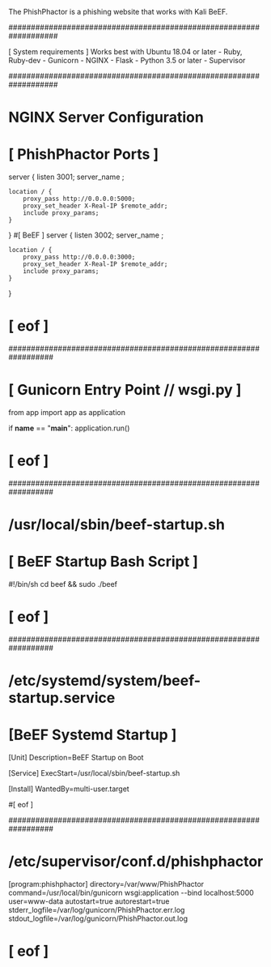 The PhishPhactor is a phishing website that works with Kali BeEF.

###################################################################

[ System requirements ]
Works best with Ubuntu 18.04 or later
	- Ruby, Ruby-dev
	- Gunicorn
	- NGINX
	- Flask
	- Python 3.5 or later
	- Supervisor

###################################################################

# NGINX Server Configuration
# [ PhishPhactor Ports ]
server {
	listen 3001;
	server_name <internal-ip>;
	
	location / {
		proxy_pass http://0.0.0.0:5000;
		proxy_set_header X-Real-IP $remote_addr;
		include proxy_params;
	}
}
#[ BeEF ]
server {
	listen 3002;
	server_name <internal-ip>;

	location / {
		proxy_pass http://0.0.0.0:3000;
		proxy_set_header X-Real-IP $remote_addr;
		include proxy_params;
	}

}

# [ eof ]

##################################################################

# [ Gunicorn Entry Point // wsgi.py ]
from app import app as application

if __name__ == "__main__":
	application.run()

# [ eof ]

##################################################################
 
# /usr/local/sbin/beef-startup.sh
# [ BeEF Startup Bash Script ]

#!/bin/sh
cd beef && sudo ./beef

# [ eof ]

##################################################################
# /etc/systemd/system/beef-startup.service
# [BeEF Systemd Startup ]
[Unit]
Description=BeEF Startup on Boot

[Service]
ExecStart=/usr/local/sbin/beef-startup.sh

[Install]
WantedBy=multi-user.target

#[ eof ]

##################################################################

# /etc/supervisor/conf.d/phishphactor
[program:phishphactor]
directory=/var/www/PhishPhactor
command=/usr/local/bin/gunicorn wsgi:application --bind localhost:5000
user=www-data
autostart=true
autorestart=true
stderr_logfile=/var/log/gunicorn/PhishPhactor.err.log
stdout_logfile=/var/log/gunicorn/PhishPhactor.out.log

# [ eof ]
